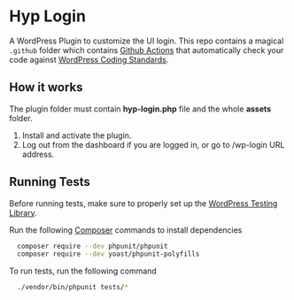 # Hyp Login

A WordPress Plugin to customize the UI login. This repo contains a magical `.github` folder which contains [Github Actions](https://github.com/features/actions) that automatically check your code against [WordPress Coding Standards](https://make.wordpress.org/core/handbook/best-practices/coding-standards/).

## How it works

The plugin folder must contain **hyp-login.php** file and the whole **assets** folder.

1. Install and activate the plugin. 
2. Log out from the dashboard if you are logged in, or go to /wp-login URL address.

## Running Tests

Before running tests, make sure to properly set up the [WordPress Testing Library](https://make.wordpress.org/core/handbook/testing/automated-testing/).

Run the following [Composer](https://getcomposer.org/) commands to install dependencies

```bash
  composer require --dev phpunit/phpunit
  composer require --dev yoast/phpunit-polyfills
```

To run tests, run the following command

```bash
  ./vendor/bin/phpunit tests/*
```
